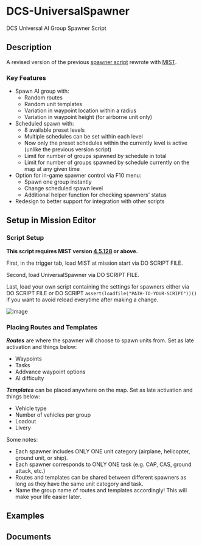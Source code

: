 # DCS-UniversalSpawner
DCS Universal AI Group Spawner Script

## Description
A revised version of the previous [spawner script](https://github.com/s3antuan/DCS-Randomized-Spawner) rewrote with [MIST](https://github.com/mrSkortch/MissionScriptingTools). 

### Key Features
- Spawn AI group with:
  - Random routes
  - Random unit templates
  - Variation in waypoint location within a radius
  - Variation in waypoint height (for airborne unit only)
- Scheduled spawn with:
  - 8 available preset levels
  - Multiple schedules can be set within each level
  - Now only the preset schedules within the currently level is active (unlike the previous version script)
  - Limit for number of groups spawned by schedule in total
  - Limit for number of groups spawned by schedule currently on the map at any given time
- Option for in-game spawner control via F10 menu:
  - Spawn one group instantly
  - Change scheduled spawn level
  - Additional helper function for checking spawners' status
- Redesign to better support for integration with other scripts

## Setup in Mission Editor
### Script Setup
**This script requires MIST version [4.5.128](https://github.com/mrSkortch/MissionScriptingTools/tree/development) or above.** 

First, in the trigger tab, load MIST at mission start via DO SCRIPT FILE.

Second, load UniversalSpawner via DO SCRIPT FILE.

Last, load your own script containing the settings for spawners either via DO SCRIPT FILE or DO SCRIPT `assert(loadfile("PATH-TO-YOUR-SCRIPT"))()` if you want to avoid reload everytime after making a change.

![image]()

### Placing Routes and Templates
**_Routes_** are where the spawner will choose to spawn units from. Set as late activation and things below: 
- Waypoints
- Tasks
- Addvance waypoint options
- AI difficulty

**_Templates_** can be placed anywhere on the map. Set as late activation and things below: 
- Vehicle type
- Number of vehicles per group
- Loadout
- Livery

Some notes:
- Each spawner includes ONLY ONE unit category (airplane, helicopter, ground unit, or ship).
- Each spawner corresponds to ONLY ONE task (e.g. CAP, CAS, ground attack, etc.)
- Routes and templates can be shared between different spawners as long as they have the same unit category and task.
- Name the group name of routes and templates accordingly! This will make your life easier later.

## Examples


## Documents


